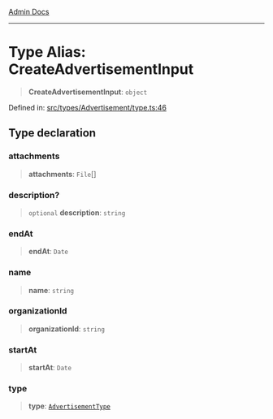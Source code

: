 [Admin Docs](/)

***

# Type Alias: CreateAdvertisementInput

> **CreateAdvertisementInput**: `object`

Defined in: [src/types/Advertisement/type.ts:46](https://github.com/PalisadoesFoundation/talawa-admin/blob/main/src/types/Advertisement/type.ts#L46)

## Type declaration

### attachments

> **attachments**: `File`[]

### description?

> `optional` **description**: `string`

### endAt

> **endAt**: `Date`

### name

> **name**: `string`

### organizationId

> **organizationId**: `string`

### startAt

> **startAt**: `Date`

### type

> **type**: [`AdvertisementType`](../enumerations/AdvertisementType.md)
